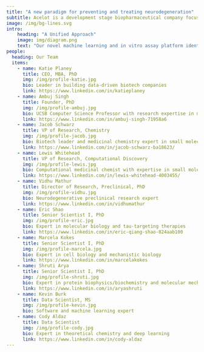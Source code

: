 ```yaml
---
title: "A new paradigm for preventing and treating neurodegeneration"
subtitle: Acelot is a development stage biopharmaceutical company focused on therapies for neurodegenerative disorders. 
image: /img/bg-lines.svg
intro:
    heading: "A Unified Approach"
    image: img/diagram.png
    text: "Our novel machine learning and in vitro assay platform identifies small molecules that act specifically upon toxic forms of proteins found in neurodegenerative diseases."
people:
  heading: Our Team
  items:
    - name: Katie Planey
      title: CEO, MBA, PhD
      img: /img/profile-katie.jpg
      bio: Leader in building data-driven biotech companies
      link: https://www.linkedin.com/in/katieplaney
    - name: Ambuj Singh
      title: Founder, PhD
      img: /img/profile-ambuj.jpg
      bio: UCSB Computer Science Professor with research expertise in machine learning applied to biology and chemistry
      link: https://www.linkedin.com/in/ambuj-singh-71958a6
    - name: Jacob Schwarz
      title: VP of Research, Chemistry
      img: /img/profile-jacob.jpg
      bio: Biotech leader and medicinal chemistry expert in small molecules for neurodegenerative disorders
      link: https://www.linkedin.com/in/jacob-schwarz-ba18623/
    - name: Lewis Whitehead
      title: VP of Research, Computational Discovery
      img: /img/profile-lewis.jpg
      bio: Computational medicinal chemist with expertise in small molecule drug discovery
      link: https://www.linkedin.com/in/lewis-whitehead-4003455/
    - name: Vidhu Mathur
      title: Director of Research, Preclinical, PhD
      img: /img/profile-vidhu.jpg
      bio: Neurodegenerative preclinical research expert
      link: https://www.linkedin.com/in/vidhumathur
    - name: Eric Shao
      title: Senior Scientist I, PhD
      img: /img/profile-eric.jpg
      bio: Expert in molecular biology and tau-targeting therapies
      link: https://www.linkedin.com/in/eric-qiang-shao-824aab100
    - name: Marcela Kokes
      title: Senior Scientist I, PhD
      img: /img/profile-marcela.jpg
      bio: Expert in cell biology and mechanistic biology
      link: https://www.linkedin.com/in/marcelakokes
    - name: Shruti Arya
      title: Senior Scientist I, PhD
      img: /img/profile-shruti.jpg
      bio: Expert in protein biophysics/biochemistry and molecular mechanisms of neurodegenerative diseases
      link: https://www.linkedin.com/in/aryashruti
    - name: Kevin Burk
      title: Data Scientist, MS
      img: /img/profile-kevin.jpg
      bio: Software and machine learning expert
    - name: Cody Aldaz
      title: Data Scientist
      img: /img/profile-cody.jpg
      bio: Expert in theoretical chemistry and deep learning
      link: https://www.linkedin.com/in/cody-aldaz
---
```


